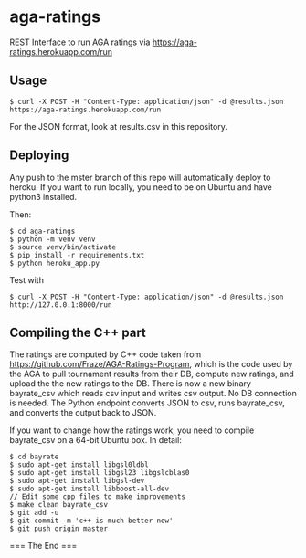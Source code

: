 # aga-ratings
REST Interface to run AGA ratings via  https://aga-ratings.herokuapp.com/run

Usage
--------

```
$ curl -X POST -H "Content-Type: application/json" -d @results.json https://aga-ratings.herokuapp.com/run
```

For the JSON format, look at results.csv in this repository.

Deploying
-----------

Any push to the mster branch of this repo will automatically deploy to heroku.
If you want to run locally, you need to be on Ubuntu and have python3 installed.

Then:
```
$ cd aga-ratings
$ python -m venv venv
$ source venv/bin/activate
$ pip install -r requirements.txt
$ python heroku_app.py
```

Test with
```
$ curl -X POST -H "Content-Type: application/json" -d @results.json http://127.0.0.1:8000/run
```
Compiling the C++ part
-------------------------

The ratings are computed by C++ code taken from https://github.com/Fraze/AGA-Ratings-Program,
which is the code used by the AGA to pull tournament results from their DB, compute new ratings,
and upload the the new ratings to the DB. There is now a new binary bayrate_csv which reads csv input 
and writes csv output. No DB connection is needed. The Python endpoint converts JSON to csv, runs bayrate_csv, 
and converts the output back to JSON.

If you want to change how the ratings work, you need to compile bayrate_csv on a 64-bit Ubuntu box.
In detail:
```
$ cd bayrate
$ sudo apt-get install libgsl0ldbl
$ sudo apt-get install libgsl23 libgslcblas0
$ sudo apt-get install libgsl-dev
$ sudo apt-get install libboost-all-dev
// Edit some cpp files to make improvements
$ make clean bayrate_csv
$ git add -u
$ git commit -m 'c++ is much better now'
$ git push origin master
```

=== The End ===




